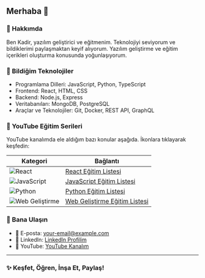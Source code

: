 ## Merhaba 👋

<!--
**DKadir13/DKadir13** deposu, bu `README.md` dosyası sayesinde GitHub profilinde görünür hale gelir.
-->

### 🔬 Hakkımda

Ben Kadir, yazılım geliştirici ve eğitmenim. Teknolojiyi seviyorum ve bildiklerimi paylaşmaktan keyif alıyorum. Yazılım geliştirme ve eğitim içerikleri oluşturma konusunda yoğunlaşıyorum.

### 🔧 Bildiğim Teknolojiler

- Programlama Dilleri: JavaScript, Python, TypeScript
- Frontend: React, HTML, CSS
- Backend: Node.js, Express
- Veritabanıları: MongoDB, PostgreSQL
- Araçlar ve Teknolojiler: Git, Docker, REST API, GraphQL

### 🎥 YouTube Eğitim Serileri

YouTube kanalımda ele aldığım bazı konular aşağıda. İkonlara tıklayarak keşfedin:

| **Kategori**            | **Bağlantı** |  
|--------------------------|----------|
| ![React](https://img.icons8.com/color/48/000000/react-native.png) | [React Eğitim Listesi](https://www.youtube.com/playlist?list=YOUR_REACT_PLAYLIST_ID) |
| ![JavaScript](https://img.icons8.com/color/48/000000/javascript.png) | [JavaScript Eğitim Listesi](https://www.youtube.com/playlist?list=YOUR_JS_PLAYLIST_ID) |
| ![Python](https://img.icons8.com/color/48/000000/python.png) | [Python Eğitim Listesi](https://www.youtube.com/playlist?list=YOUR_PYTHON_PLAYLIST_ID) |
| ![Web Geliştirme](https://img.icons8.com/color/48/000000/html-5.png) | [Web Geliştirme Eğitim Listesi](https://www.youtube.com/playlist?list=YOUR_WEB_DEV_PLAYLIST_ID) |

### 📧 Bana Ulaşın

- 📩 E-posta: [your-email@example.com](mailto:deveci.kadir@outlook.com)
- 🔗 LinkedIn: [LinkedIn Profilim](https://linkedin.com/in/devecikadir14)
- 🎥 YouTube: [YouTube Kanalım](https://www.youtube.com/@vavisoft)
---

### ✨ **Keşfet, Öğren, İnşa Et, Paylaş!**
